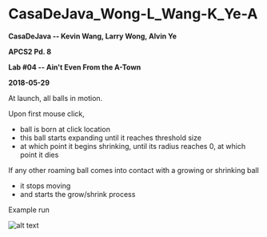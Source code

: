 # CasaDeJava_Wong-L_Wang-K_Ye-A

**CasaDeJava -- Kevin Wang, Larry Wong, Alvin Ye**

**APCS2 Pd. 8**

**Lab #04 -- Ain't Even From the A-Town**

**2018-05-29**

At launch, all balls in motion.

Upon first mouse click,
- ball is born at click location
- this ball starts expanding until it reaches threshold size
- at which point it begins shrinking, until its radius reaches 0, at which point it dies

If any other roaming ball comes into contact with a growing or shrinking ball
- it stops moving
- and starts the grow/shrink process

Example run

![alt text](animated.gif)
